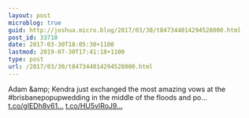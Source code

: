 ```yaml
---
layout: post
microblog: true
guid: http://joshua.micro.blog/2017/03/30/t847344014294528000.html
post_id: 33710
date: 2017-03-30T18:05:30+1100
lastmod: 2019-07-30T17:41:18+1100
type: post
url: /2017/03/30/t847344014294528000.html
---
```

Adam &amp;amp; Kendra just exchanged the most amazing vows at the #brisbanepopupwedding in the middle of the floods and po… [t.co/gIEDh8v61...](https://t.co/gIEDh8v61M) [t.co/HU5vlRoJ9...](https://t.co/HU5vlRoJ9E)
